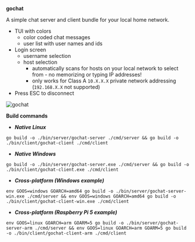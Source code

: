 **gochat**

A simple chat server and client bundle for your local home network.

- TUI with colors
  - color coded chat messages
  - user list with user names and ids
- Login screen
  - username selection
  - host selection
    - automatically scans for hosts on your local network to select from - no memorizing or typing IP addresses!
    - only works for Class A `10.X.X.X` private network addressing (`192.168.X.X` not supported)
- Press ESC to disconnect

![gochat](https://github.com/kvitebjorn/gochat/assets/7317556/60e5c467-f00f-4b71-a50c-e7b3764fea2b)

**Build commands**

- **_Native Linux_**

```
go build -o ./bin/server/gochat-server ./cmd/server && go build -o ./bin/client/gochat-client ./cmd/client
```

- **_Native Windows_**

```
go build -o ./bin/server/gochat-server.exe ./cmd/server && go build -o ./bin/client/gochat-client.exe ./cmd/client
```

- **_Cross-platform (Windows example)_**

```
env GOOS=windows GOARCH=amd64 go build -o ./bin/server/gochat-server-win.exe ./cmd/server && env GOOS=windows GOARCH=amd64 go build -o ./bin/client/gochat-client-win.exe ./cmd/client
```

- **_Cross-platform (Raspberry Pi 5 example)_**

```
env GOOS=linux GOARCH=arm GOARM=5 go build -o ./bin/server/gochat-server-arm ./cmd/server && env GOOS=linux GOARCH=arm GOARM=5 go build -o ./bin/client/gochat-client-arm ./cmd/client
```
